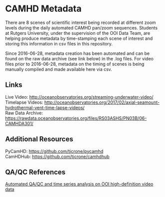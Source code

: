 # CAMHD Metadata
There are 8 scenes of scientific interest being recorded at different zoom levels during the daily automated CAMHD pan/zoom sequences. Students at Rutgers University, under the supervision of the OOI Data Team, are helping produce metadata by time-stamping each scene of interest and storing this information in csv files in this repository. 

Since 2016-06-28, metadata creation has been automated and can be found on the raw data archive (see link below) in the .log files. For video files prior to 2016-06-28, metadata on the timing of scenes is being manually compiled and made available here via csv.

## Links
Live Video: http://oceanobservatories.org/streaming-underwater-video/   
Timelapse Videos: http://oceanobservatories.org/2017/02/axial-seamount-hydrothermal-vent-time-lapse-videos/   
Raw Data Archive: https://rawdata.oceanobservatories.org/files/RS03ASHS/PN03B/06-CAMHDA301/  

## Additional Resources
PyCamHD: https://github.com/tjcrone/pycamhd   
CamHDHub: https://github.com/tjcrone/camhdhub   

## QA/QC References
[Automated QA/QC and time series analysis on OOI high-definition video data](http://ieeexplore.ieee.org/document/7761396/?reload=true)
